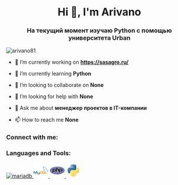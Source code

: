 <h1 align="center">Hi 👋, I'm Arivano</h1>
<h3 align="center">На текущий момент изучаю Python с помощью университета Urban</h3>

<p align="left"> <img src="https://komarev.com/ghpvc/?username=arivano81&label=Profile%20views&color=0e75b6&style=flat" alt="arivano81" /> </p>

- 🔭 I’m currently working on **https://sasagro.ru/**

- 🌱 I’m currently learning **Python**

- 👯 I’m looking to collaborate on **None**

- 🤝 I’m looking for help with **None**

- 💬 Ask me about **менеджер проектов в IT-компании**

- 📫 How to reach me **None**

<h3 align="left">Connect with me:</h3>
<p align="left">
</p>

<h3 align="left">Languages and Tools:</h3>
<p align="left"> <a href="https://mariadb.org/" target="_blank" rel="noreferrer"> <img src="https://www.vectorlogo.zone/logos/mariadb/mariadb-icon.svg" alt="mariadb" width="40" height="40"/> </a> <a href="https://www.mysql.com/" target="_blank" rel="noreferrer"> <img src="https://raw.githubusercontent.com/devicons/devicon/master/icons/mysql/mysql-original-wordmark.svg" alt="mysql" width="40" height="40"/> </a> <a href="https://www.php.net" target="_blank" rel="noreferrer"> <img src="https://raw.githubusercontent.com/devicons/devicon/master/icons/php/php-original.svg" alt="php" width="40" height="40"/> </a> <a href="https://www.python.org" target="_blank" rel="noreferrer"> <img src="https://raw.githubusercontent.com/devicons/devicon/master/icons/python/python-original.svg" alt="python" width="40" height="40"/> </a> </p>
